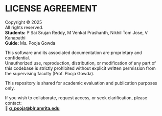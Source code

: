 # LICENSE AGREEMENT

Copyright © 2025  
All rights reserved.  
**Students:** P Sai Srujan Reddy, M Venkat Prashanth, Nikhil Tom Jose, V Kanapathi  
**Guide:** Ms. Pooja Gowda

This software and its associated documentation are proprietary and confidential.  
Unauthorized use, reproduction, distribution, or modification of any part of this codebase is strictly prohibited without explicit written permission from the supervising faculty (Prof. Pooja Gowda).

This repository is shared for academic evaluation and publication purposes only.

If you wish to collaborate, request access, or seek clarification, please contact:  
📧 **g_pooja@blr.amrita.edu**
